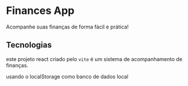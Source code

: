 # Finances App

Acompanhe suas finanças de forma fácil e prática!

## Tecnologias 

este projeto react criado pelo `vite` é um sistema de acompanhamento de finanças.

usando o localStorage como banco de dados local